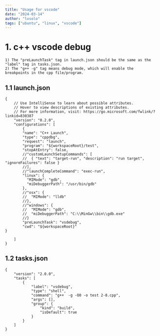```yaml
---
title: "Usage for vscode"
date: "2024-03-14"
author: "lvsolo"
tags: ["ubuntu", "linux", "vscode"]
---
```

# 1. c++ vscode debug 

    1) The "preLaunchTask" tag in launch.json should be the same as the "label" tag in tasks.json.
    2) The "g++ -g" tag means debug mode, which will enable the breakpoints in the cpp file/program.

## 1.1 launch.json
```
{
    // Use IntelliSense to learn about possible attributes.
    // Hover to view descriptions of existing attributes.
    // For more information, visit: https://go.microsoft.com/fwlink/?linkid=830387
    "version": "0.2.0",
    "configurations": [
        {
        "name": "C++ Launch",
        "type": "cppdbg",
        "request": "launch",
        "program": "${workspaceRoot}/test",
        "stopAtEntry": false,
        //"customLaunchSetupCommands": [
        //  { "text": "target-run", "description": "run target", "ignoreFailures": false }
        //],
        //"launchCompleteCommand": "exec-run",
        "linux": {
          "MIMode": "gdb",
          "miDebuggerPath": "/usr/bin/gdb"
        },
        //"osx": {
        //  "MIMode": "lldb"
        //},
        //"windows": {
        //  "MIMode": "gdb",
        //  "miDebuggerPath": "C:\\MinGw\\bin\\gdb.exe"
        //}
        "preLaunchTask": "vsdebug", 
        "cwd": "${workspaceRoot}"
}

    ]
}
```
## 1.2 tasks.json
```
{
    "version": "2.0.0",
    "tasks": [
        {
            "label": "vsdebug",
            "type": "shell",
            "command": "g++  -g -O0 -o test 2-8.cpp",
            "args": [],
            "group": {
                "kind": "build",
                "isDefault": true
            }
        }
    ]
}
```
